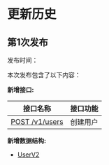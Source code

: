# 更新历史

## 第1次发布

发布时间：

本次发布包含了以下内容：

**新增接口:**

| 接口名称                                                      | 接口功能     |
| ------------------------------------------------------------- | ------------ |
[POST /v1/users](./user.md#) | 创建用户     |

**新增数据结构:**
- [UserV2](./struct.md#UserV2)